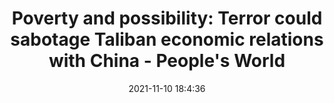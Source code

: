 ---
"title": "Poverty and possibility: Terror could sabotage Taliban economic relations with China - People's World"
"date": "2021-11-10 18:4:36"
"feed_name": "GOOGLENEWSMINING"
"feed_website": "https://news.google.com/search?q=mining%2Bincident&hl=en-US&gl=US&ceid=US:en"
"feed_rss": "https://news.google.com/rss/search?q=mining%2Bincident&hl=en-US&gl=US&ceid=US:en"
"link": "https://www.peoplesworld.org/article/poverty-and-possibility-terror-could-sabotage-taliban-economic-relations-with-china/"
"source": "{'href': 'https://www.peoplesworld.org', 'title': 'People's World'}"
"file": "_posts/2021-1-1-f75616772b9b96ac31d3f4eb245f362e46e357e2.md"
"accident": "0"
"drilling": "0"
"dead": "0"
"injured": "0"
"arrested": "0"
"place": "unknown place"
"where": "unknown site"
"causes": "unknown"
"place_uri": "unknown place"
---